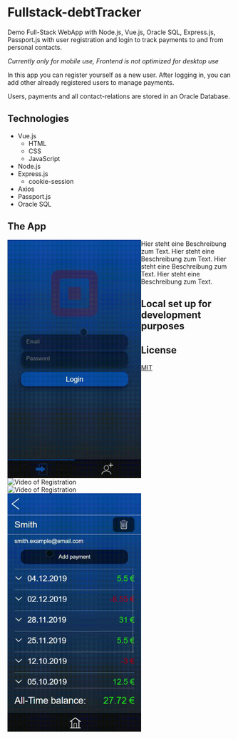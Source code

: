 # Fullstack-debtTracker
Demo Full-Stack WebApp with Node.js, Vue.js, Oracle SQL, Express.js, Passport.js with user registration and login to track payments to and from personal contacts.

_Currently only for mobile use, Frontend is not optimized for desktop use_

In this app you can register yourself as a new user. After logging in, you can add other already registered users to manage payments.

Users, payments and all contact-relations are stored in an Oracle Database.

## Technologies
* Vue.js
  * HTML
  * CSS
  * JavaScript
* Node.js
* Express.js
  * cookie-session
* Axios
* Passport.js
* Oracle SQL

## The App
<img src="/Frontend/src/assets/registration-cropped.gif" alt="Video of Registration" width="300" align="left"/>
Hier steht eine Beschreibung zum Text.
<img src="/Frontend/src/assets/login & feed-cropped.gif" alt="Video of Registration" width="300" align="left"/>
Hier steht eine Beschreibung zum Text.
<img src="/Frontend/src/assets/Add & Delete-contact-cropped.gif" alt="Video of Registration" width="300" align="left"/>
Hier steht eine Beschreibung zum Text.
<img src="/Frontend/src/assets/Add-payment-cropped.gif" alt="Video of Registration" width="300" align="left"/>
Hier steht eine Beschreibung zum Text.

## Local set up for development purposes

## License
[MIT](https://choosealicense.com/licenses/mit/)
